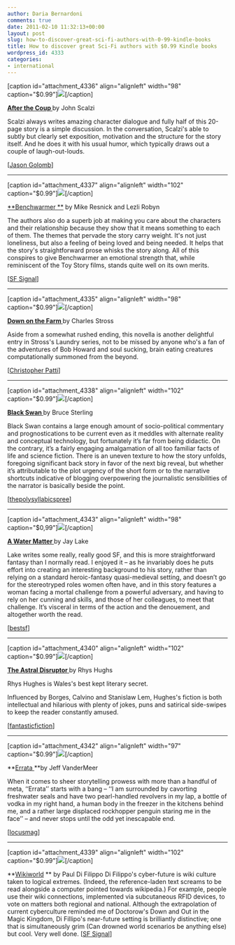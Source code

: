 ```yaml
---
author: Daria Bernardoni
comments: true
date: 2011-02-10 11:32:13+00:00
layout: post
slug: how-to-discover-great-sci-fi-authors-with-0-99-kindle-books
title: How to discover great Sci-Fi authors with $0.99 Kindle books
wordpress_id: 4333
categories:
- international
---
```


[caption id="attachment_4336" align="alignleft" width="98" caption="$0.99"][![](http://www.40kbooks.com/wp-content/uploads/41SA+1J1zAL-199x300.jpg)](http://www.amazon.com/After-Coup-Tor-Com-Original-ebook/dp/B003V4B4PM/ref=pd_sim_kinc_1?ie=UTF8&m=AG56TWVU5XWC2)[/caption]

**[After the Coup
](http://www.amazon.com/After-Coup-Tor-Com-Original-ebook/dp/B003V4B4PM/ref=pd_sim_kinc_1?ie=UTF8&m=AG56TWVU5XWC2)** by John Scalzi

Scalzi always writes amazing character dialogue and fully half of this 20-page story is a simple discussion.
In the conversation, Scalzi's able to subtly but clearly set exposition, motivation and the structure for the story itself. And he does it with his usual humor, which typically draws out a couple of laugh-out-louds.

[[Jason Golomb](http://www.amazon.com/review/R8AO7AYPIKZX0/ref=cm_cr_dp_perm?ie=UTF8&ASIN=B003V4B4PM&nodeID=133140011&tag=&linkCode=)]



* * *



[caption id="attachment_4337" align="alignleft" width="102" caption="$0.99"][![](http://www.40kbooks.com/wp-content/uploads/benchwarmer-resnick_eng_hd1-208x300.jpg)](http://www.amazon.com/Benchwarmer-ebook/dp/B004AM5EAU/ref=sr_1_2?ie=UTF8&m=AG56TWVU5XWC2&s=digital-text&qid=1297337029&sr=1-2)[/caption]

[**Benchwarmer
**](http://www.amazon.com/Benchwarmer-ebook/dp/B004AM5EAU/ref=sr_1_2?ie=UTF8&m=AG56TWVU5XWC2&s=digital-text&qid=1297337029&sr=1-2) by Mike Resnick and Lezli Robyn

The authors also do a superb job at making you care about the characters and their relationship because they show that it means something to each of them.
The themes that pervade the story carry weight. It's not just loneliness, but also a feeling of being loved and being needed. It helps that the story's straightforward prose whisks the story along.
All of this conspires to give Benchwarmer an emotional strength that, while reminiscent of the Toy Story films, stands quite well on its own merits.

[[SF Signal](http://www.sfsignal.com/archives/2010/11/review-benchwarmer-by-mike-resnick-and-lezli-robyn/)]



* * *



[caption id="attachment_4335" align="alignleft" width="98" caption="$0.99"][![](http://www.40kbooks.com/wp-content/uploads/n363697-200x300.jpg)](http://www.amazon.com/Down-Farm-Tor-Com-Original-ebook/dp/B003V4B4IO/ref=pd_sim_kinc_4?ie=UTF8&m=AG56TWVU5XWC2)[/caption]

**[Down on the Farm
](http://www.amazon.com/Down-Farm-Tor-Com-Original-ebook/dp/B003V4B4IO/ref=pd_sim_kinc_4?ie=UTF8&m=AG56TWVU5XWC2)** by Charles Stross

Aside from a somewhat rushed ending, this novella is another delightful entry in Stross's Laundry series, not to be missed by anyone who's a fan of the adventures of Bob Howard and soul sucking, brain eating creatures computationally summoned from the beyond.

[[Christopher Patti](http://www.goodreads.com/review/show/125308140)]



* * *



[caption id="attachment_4338" align="alignleft" width="102" caption="$0.99"][![](http://www.40kbooks.com/wp-content/uploads/black-sterling_eng_hd1-209x300.jpg)](http://www.amazon.com/Black-Swan-ebook/dp/B0042G0RRY/ref=sr_1_1?ie=UTF8&m=AG56TWVU5XWC2&s=books&qid=1297343273&sr=8-1)[/caption]

**[Black Swan
](http://www.amazon.com/Black-Swan-ebook/dp/B0042G0RRY/ref=sr_1_1?ie=UTF8&m=AG56TWVU5XWC2&s=books&qid=1297343273&sr=8-1)** by Bruce Sterling

Black Swan contains a large enough amount of socio-political commentary and prognostications to be current even as it meddles with alternate reality and conceptual technology, but fortunately it’s far from being didactic. On the contrary, it’s a fairly engaging amalgamation of all too familiar facts of life and science fiction.
There is an uneven texture to how the story unfolds, foregoing significant back story in favor of the next big reveal, but whether it’s attributable to the plot urgency of the short form or to the narrative shortcuts indicative of blogging overpowering the journalistic sensibilities of the narrator is basically beside the point.

[[thepolysyllabicspree](http://www.thepolysyllabicspree.com/)]



* * *



[caption id="attachment_4343" align="alignleft" width="98" caption="$0,99"][![](http://www.40kbooks.com/wp-content/uploads/9781429952866-200x300.jpg)](http://www.amazon.com/Water-Matter-Tor-Com-Original-ebook/dp/B003V4B5FQ/ref=sr_1_6?s=books&ie=UTF8&qid=1297334003&sr=1-6)[/caption]

**[A Water Matter
](http://www.amazon.com/Water-Matter-Tor-Com-Original-ebook/dp/B003V4B5FQ/ref=sr_1_6?s=books&ie=UTF8&qid=1297334003&sr=1-6)** by Jay Lake

Lake writes some really, really good SF, and this is more straightforward fantasy than I normally read.
I enjoyed it – as he invariably does he puts effort into creating an interesting background to his story, rather than relying on a standard heroic-fantasy quasi-medieval setting, and doesn’t go for the stereotryped roles women often have, and in this story features a woman facing a mortal challenge from a powerful adversary, and having to rely on her cunning and skills, and those of her colleagues, to meet that challenge.
It’s visceral in terms of the action and the denouement, and altogether worth the read.

[[bestsf](http://www.bestsf.net/2010/07/16/jay-lake-a-watter-matter-the-years-best-science-fiction-and-fantasy-2009/)]



* * *



[caption id="attachment_4340" align="alignleft" width="102" caption="$0.99"][![](http://www.40kbooks.com/wp-content/uploads/disruptor-hughes_eng_hd1-208x300.jpg)](http://www.amazon.com/The-Astral-Disruptor-ebook/dp/B004CLYIQ0/ref=sr_1_1?ie=UTF8&m=AG56TWVU5XWC2&s=books&qid=1297346548&sr=1-1-spell)[/caption]

**[The Astral Disruptor
](http://www.amazon.com/The-Astral-Disruptor-ebook/dp/B004CLYIQ0/ref=sr_1_1?ie=UTF8&m=AG56TWVU5XWC2&s=books&qid=1297346548&sr=1-1-spell)** by Rhys Hughs

Rhys Hughes is Wales's best kept literary secret.

Influenced by Borges, Calvino and Stanislaw Lem, Hughes's fiction is both intellectual and hilarious with plenty of jokes, puns and satirical side-swipes to keep the reader constantly amused.

[[fantasticfiction](http://www.fantasticfiction.co.uk/h/rhys-hughes/)]



* * *



[caption id="attachment_4342" align="alignleft" width="97" caption="$0.99"][![](http://www.40kbooks.com/wp-content/uploads/51tD1wlJgGL-199x300.jpg)](http://www.amazon.com/Errata-A-Tor-Com-Original-ebook/dp/B003V4B5D8/ref=sr_1_10?s=books&ie=UTF8&qid=1297334003&sr=1-10)[/caption]

**[Errata
](http://www.amazon.com/Errata-A-Tor-Com-Original-ebook/dp/B003V4B5D8/ref=sr_1_10?s=books&ie=UTF8&qid=1297334003&sr=1-10)**by Jeff VanderMeer

When it comes to sheer storytelling prowess with more than a handful of meta, ‘‘Errata’’ starts with a bang – ‘‘I am surrounded by cavorting freshwater seals and have two pearl-handled revolvers in my lap, a bottle of vodka in my right hand, a human body in the freezer in the kitchens behind me, and a rather large displaced rockhopper penguin staring me in the face’’ – and never stops until the odd yet inescapable end.

[[locusmag](http://www.locusmag.com/Reviews/2010/10/adrienne-martini-reviews-jeff-vandermeer/)]



* * *



[caption id="attachment_4339" align="alignleft" width="102" caption="$0.99"][![](http://www.40kbooks.com/wp-content/uploads/wikiworld-difilippo_ok-11-208x300.jpg)](http://www.amazon.com/Wikiworld-ebook/dp/B0047T7OWM/ref=sr_1_2?ie=UTF8&qid=1297348138&sr=8-2)[/caption]

**[Wikiworld](http://www.amazon.com/Wikiworld-ebook/dp/B0047T7OWM/ref=sr_1_2?ie=UTF8&qid=1297348138&sr=8-2)
** by Paul Di Filippo
Di Filippo's cyber-future is wiki culture taken to logical extremes. (Indeed, the reference-laden text screams to be read alongside a computer pointed towards wikipedia.)
For example, people use their wiki connections, implemented via subcutaneous RFID devices, to vote on matters both regional and national.
Although the extrapolation of current cyberculture reminded me of Doctorow's Down and Out in the Magic Kingdom, Di Fillipo's near-future setting is brilliantly distinctive; one that is simultaneously grim (Can drowned world scenarios be anything else) but cool. Very well done.
[[SF Signal](http://www.sfsignal.com/archives/2007/04/review-fast-forward-1-edited-by-lou-anders/)]
[](http://www.amazon.com/Wikiworld-ebook/dp/B0047T7OWM/ref=sr_1_2?ie=UTF8&qid=1297348138&sr=8-2)
